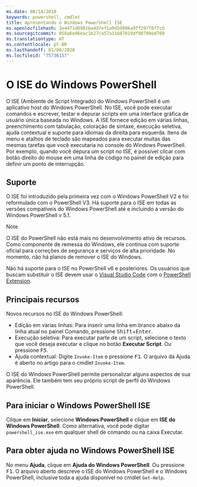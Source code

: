 ```yaml
---
ms.date: 08/14/2018
keywords: powershell, cmdlet
title: Apresentando o Windows PowerShell ISE
ms.openlocfilehash: 3e4471d0982ba4d7ef1a9d59906a9ff297f6f7cb
ms.sourcegitcommit: 058a6e86eac1b27ca57a11687019df98709ed709
ms.translationtype: HT
ms.contentlocale: pt-BR
ms.lasthandoff: 01/08/2020
ms.locfileid: "75736157"
---
```

# <a name="the-windows-powershell-ise"></a>O ISE do Windows PowerShell

O ISE (Ambiente de Script Integrado) do Windows PowerShell é um aplicativo host do Windows PowerShell. No ISE, você pode executar comandos e escrever, testar e depurar scripts em uma interface gráfica de usuário única baseada no Windows. A ISE fornece edição em várias linhas, preenchimento com tabulação, coloração de sintaxe, execução seletiva, ajuda contextual e suporte para idiomas da direita para esquerda. Itens de menu e atalhos de teclado são mapeados para executar muitas das mesmas tarefas que você executaria no console do Windows PowerShell. Por exemplo, quando você depura um script no ISE, é possível clicar com botão direito do mouse em uma linha de código no painel de edição para definir um ponto de interrupção.

## <a name="support"></a>Suporte

O ISE foi introduzido pela primeira vez com o Windows PowerShell V2 e foi reformulado com o PowerShell V3. Há suporte para o ISE em todas as versões compatíveis do Windows PowerShell até e incluindo a versão do Windows PowerShell v 5.1.

> [!NOTE]
> O ISE do PowerShell não está mais no desenvolvimento ativo de recursos. Como componente de remessa do Windows, ele continua com suporte oficial para correções de segurança e serviços de alta prioridade.
> No momento, não há planos de remover o ISE do Windows.
>
> Não há suporte para o ISE no PowerShell v6 e posteriores. Os usuários que buscam substituir o ISE devem usar o [Visual Studio Code](https://code.visualstudio.com/) com o [PowerShell Extension](https://marketplace.visualstudio.com/items?itemName=ms-vscode.PowerShell).

## <a name="key-features"></a>Principais recursos

Novos recursos no ISE do Windows PowerShell:

- Edição em várias linhas: Para inserir uma linha em branco abaixo da linha atual no painel Comando, pressione <kbd>Shift</kbd>+<kbd>Enter</kbd>.
- Execução seletiva: Para executar parte de um script, selecione o texto que você deseja executar e clique no botão **Executar Script**. Ou pressione <kbd>F5</kbd>.
- Ajuda contextual: Digite `Invoke-Item` e pressione <kbd>F1</kbd>. O arquivo da Ajuda é aberto no artigo para o cmdlet `Invoke-Item`.

O ISE do Windows PowerShell permite personalizar alguns aspectos de sua aparência. Ele também tem seu próprio script de perfil do Windows PowerShell.

## <a name="to-start-the-windows-powershell-ise"></a>Para iniciar o Windows PowerShell ISE

Clique em **Iniciar**, selecione **Windows PowerShell** e clique em **ISE do Windows PowerShell**.
Como alternativa, você pode digitar `powershell_ise.exe` em qualquer shell de comando ou na caixa Executar.

## <a name="to-get-help-in-the-windows-powershell-ise"></a>Para obter ajuda no Windows PowerShell ISE

No menu **Ajuda**, clique em **Ajuda do Windows PowerShell**. Ou pressione <kbd>F1</kbd>. O arquivo aberto descreve o ISE do Windows PowerShell e o Windows PowerShell, inclusive toda a ajuda disponível no cmdlet `Get-Help`.

